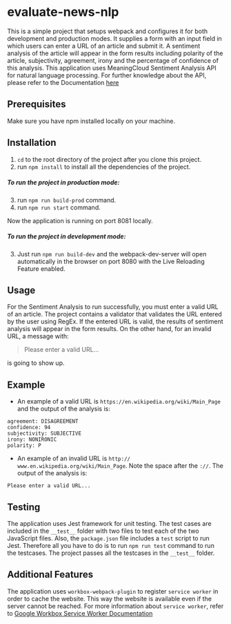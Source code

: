 # evaluate-news-nlp

This is a simple project that setups webpack and configures it for both development and production modes. It supplies a form with an input field in which users can enter a URL of an article and submit it. A sentiment analysis of the article will appear in the form results including polarity of the article, subjectivity, agreement, irony and the percentage of confidence of this analysis. This application uses MeaningCloud Sentiment Analysis API for natural language processing. For further knowledge about the API, please refer to the Documentation [here](https://www.meaningcloud.com/developer/sentiment-analysis)


## Prerequisites

Make sure you have npm installed locally on your machine.

## Installation

1. `cd` to the root directory of the project after you clone this project.
2. run `npm install` to install all the dependencies of the project.

##### To run the project in production mode:

3. run `npm run build-prod` command.
4. run `npm run start` command.

Now the application is running on port 8081 locally.

##### To run the project in development mode:

3. Just run `npm run build-dev` and the webpack-dev-server will open automatically in the browser on port 8080 with the Live Reloading Feature enabled.

## Usage

For the Sentiment Analysis to run successfully, you must enter a valid URL of an article. The project contains a validator that validates the URL entered by the user using RegEx. If the entered URL is valid, the results of sentiment analysis will appear in the form results. On the other hand, for an invalid URL, a message with:
 > Please enter a valid URL...

is going to show up.


## Example

* An example of a valid URL is `https://en.wikipedia.org/wiki/Main_Page`
and the output of the analysis is:

```
agreement: DISAGREEMENT
confidence: 94
subjectivity: SUBJECTIVE
irony: NONIRONIC
polarity: P
```

* An example of an invalid URL is `http:// www.en.wikipedia.org/wiki/Main_Page`. Note the space after the `://`.
The output of the analysis is:

```
Please enter a valid URL...
```

## Testing

The application uses Jest framework for unit testing. The test cases are included in the `__test__` folder with two files to test each of the two JavaScript files. Also, the `package.json` file includes a `test` script to run Jest. Therefore all you have to do is to run `npm run test` command to run the testcases. The project passes all the testcases in the `__test__` folder.

## Additional Features

The application uses `workbox-webpack-plugin` to register `service worker` in order to cache the website. This way the website is available even if the server cannot be reached. For more information about `service worker`, refer to [Google Workbox Service Worker Documentation](https://developers.google.com/web/tools/workbox/guides/generate-service-worker/webpack)
